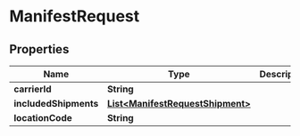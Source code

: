
# ManifestRequest

## Properties
Name | Type | Description | Notes
------------ | ------------- | ------------- | -------------
**carrierId** | **String** |  |  [optional]
**includedShipments** | [**List&lt;ManifestRequestShipment&gt;**](ManifestRequestShipment.md) |  |  [optional]
**locationCode** | **String** |  |  [optional]



